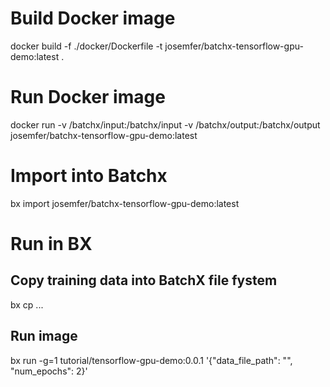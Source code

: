 # Build Docker image
docker build -f ./docker/Dockerfile -t josemfer/batchx-tensorflow-gpu-demo:latest .

# Run Docker image
docker run -v /batchx/input:/batchx/input -v /batchx/output:/batchx/output josemfer/batchx-tensorflow-gpu-demo:latest

# Import into Batchx
bx import josemfer/batchx-tensorflow-gpu-demo:latest

# Run in BX

## Copy training data into BatchX file fystem
bx cp ...

## Run image
bx run -g=1 tutorial/tensorflow-gpu-demo:0.0.1 '{"data_file_path": "", "num_epochs": 2}'







